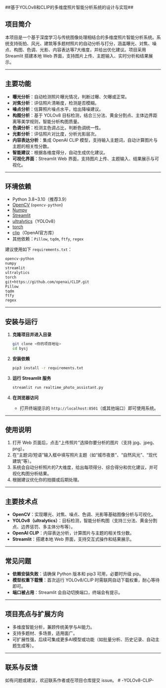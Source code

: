 ##基于YOLOv8和CLIP的多维度照片智能分析系统的设计与实现##

## 项目简介

本项目是一个基于深度学习与传统图像处理相结合的多维度照片智能分析系统。系统支持街拍、风光、建筑等多题材照片的自动分析与打分，涵盖曝光、对焦、噪点、构图、色调、光影、内容表达等7大维度，并给出优化建议。项目采用 Streamlit 搭建本地 Web 界面，支持图片上传、主题输入、实时分析和结果展示。

---

## 主要功能

- **曝光分析**：自动检测照片曝光情况，判断过曝、欠曝或正常。
- **对焦分析**：评估照片清晰度，检测是否模糊。
- **噪点分析**：估算照片噪点水平，给出降噪建议。
- **构图分析**：基于 YOLOv8 目标检测，结合三分法、黄金分割点、主体边界距离等美学规则，智能分析构图质量。
- **色调分析**：检测主色调占比，判断色调统一性。
- **光影分析**：评估照片对比度，分析光影层次。
- **内容表达分析**：集成 OpenAI CLIP 模型，支持输入主题词，自动计算图片与主题的相关性分数。
- **智能建议**：根据各维度得分，自动生成优化建议。
- **可视化界面**：Streamlit Web 界面，支持图片上传、主题输入、结果展示与可视化。

---

## 环境依赖

- Python 3.8~3.10（推荐3.9）
- [OpenCV](https://opencv.org/) (`opencv-python`)
- [Numpy](https://numpy.org/)
- [Streamlit](https://streamlit.io/)
- [ultralytics](https://github.com/ultralytics/ultralytics)（YOLOv8）
- [torch](https://pytorch.org/)
- [clip](https://github.com/openai/CLIP)（OpenAI官方库）
- 其他依赖：`Pillow`, `tqdm`, `ftfy`, `regex`

建议使用如下 `requirements.txt`：

```txt
opencv-python
numpy
streamlit
ultralytics
torch
git+https://github.com/openai/CLIP.git
Pillow
tqdm
ftfy
regex
```

---

## 安装与运行

1. **克隆项目并进入目录**
   ```bash
   git clone <你的项目地址>
   cd bysj
   ```

2. **安装依赖**
   ```bash
   pip3 install -r requirements.txt
   ```

3. **运行 Streamlit 服务**
   ```bash
   streamlit run realtime_photo_assistant.py
   ```

4. **在浏览器访问**
   - 打开终端提示的 `http://localhost:8501`（或其他端口）即可使用系统。

---

## 使用说明

1. 打开 Web 页面后，点击“上传照片”选择你要分析的图片（支持 jpg、jpeg、png）。
2. 在“主题词/短语”输入框中填写照片主题（如“城市夜景”、“自然风光”、“现代建筑”等）。
3. 系统会自动分析照片的7大维度，给出每项得分、综合得分和优化建议，并可视化构图分析结果。
4. 根据建议优化你的拍摄或后期处理。

---

## 主要技术点

- **OpenCV**：实现曝光、对焦、噪点、色调、光影等基础图像分析与可视化。
- **YOLOv8（ultralytics）**：目标检测，智能分析构图（支持三分法、黄金分割点、边界惩罚、多主体分布等）。
- **OpenAI CLIP**：内容表达分析，计算图片与主题的相关性分数。
- **Streamlit**：搭建本地 Web 界面，支持交互式操作和结果展示。

---

## 常见问题

- **依赖安装失败**：请确保 Python 版本和 pip3 可用，必要时升级 pip。
- **模型权重下载慢**：首次运行 YOLOv8/CLIP 时需联网自动下载权重，耐心等待即可。
- **端口被占用**：Streamlit 会自动切换端口，终端会有提示。

---

## 项目亮点与扩展方向

- 多维度智能分析，兼顾传统美学与AI能力。
- 支持多题材、多场景，适用面广。
- 可扩展性强，后续可集成更多AI模型或功能（如批量分析、历史记录、自动主题生成等）。

---

## 联系与反馈

如有问题或建议，欢迎联系作者或在项目仓库提交 issue。 # -YOLOv8-CLIP-
